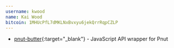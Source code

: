 ```yaml
---
username: kwood
name: Kai Wood
bitcoin: 1MHUcPfL7dMKLNxBvxyu6jekQrrRqpCZLP
---
```


* [pnut-butter](https://www.npmjs.com/package/pnut-butter){:target="_blank"} - JavaScript API wrapper for Pnut